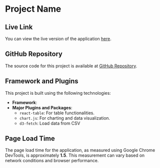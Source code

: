 # Project Name

## Live Link

You can view the live version of the application [here](https://suryansh-supply-chain.netlify.app).

## GitHub Repository

The source code for this project is available at [GitHub Repository](https://github.com/suryyanshomar44/supply-chain).

## Framework and Plugins

This project is built using the following technologies:

- **Framework**: 
- **Major Plugins and Packages**:
  - `react-table`: For table functionalities.
  - `chart.js`: For charting and data visualization.
  - `d3-fetch`: Load data from CSV

## Page Load Time

The page load time for the application, as measured using Google Chrome DevTools, is approximately **1.5**. This measurement can vary based on network conditions and browser performance.
